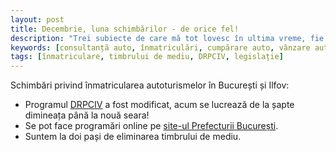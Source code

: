 ```yaml
---
layout: post
title: Decembrie, luna schimbărilor - de orice fel!
description: "Trei subiecte de care mă tot lovesc în ultima vreme, fie când discut cu cei interesați să apeleze la unul din serviciile mele, fie cu prietenii la o cafea, din punctul meu de vedere cu legături majore între ele."
keywords: [consultanță auto, înmatriculări, cumpărare auto, vânzare auto, servicii conexe auto, mașini noi, mașini second hand, înmatriculare, ANAF, DRPCIV, legislație]
tags: [înmatriculare, timbrului de mediu, DRPCIV, legislație]
---
```


Schimbări privind înmatricularea autoturismelor în București și Ilfov:

* Programul <a href="http://www.drpciv.ro/" title="DRPCIV" target="_blank">DRPCIV</a> a fost modificat, acum se lucrează de la șapte dimineața până la nouă seara!
* Se pot face programări online pe <a href="http://www.prefecturabucuresti.ro/?d=serviciu_inmatriculare" title="Serviciul înmatriculări - Prefectura București" target="_blank">site-ul Prefecturii București</a>.
* Suntem la doi pași de eliminarea timbrului de mediu.
